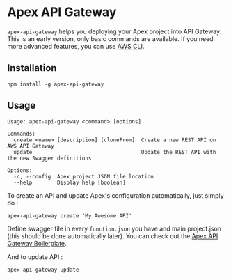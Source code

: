 Apex API Gateway
================

`apex-api-gateway` helps you deploying your Apex project into API Gateway. This is an early version, only basic commands are available.
If you need more advanced features, you can use [AWS CLI](https://aws.amazon.com/fr/cli/).

Installation
------------

`npm install -g apex-api-gateway`

Usage
-----

```
Usage: apex-api-gateway <command> [options]

Commands:
  create <name> [description] [cloneFrom]  Create a new REST API on AWS API Gateway
  update                                   Update the REST API with the new Swagger definitions

Options:
  -c, --config  Apex project JSON file location
  --help        Display help [boolean]
```

To create an API and update Apex's configuration automatically, just simply do :

`apex-api-gateway create 'My Awesome API'`

Define swagger file in every `function.json` you have and main project.json (this should be done automatically later).
You can check out the [Apex API Gateway Boilerplate](https://github.com/YoruNoHikage/apex-api-gateway-boilerplate).

And to update API :

`apex-api-gateway update`
